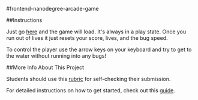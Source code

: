 #frontend-nanodegree-arcade-game

##Instructions

Just go [here](http://znalbert.github.io/fend_p3/) and the game will load.  It's always in a play state.  Once you run out of lives it just resets your score, lives, and the bug speed.

To control the player use the arrow keys on your keyboard and try to get to the water without running into any bugs!

##More Info About This Project

Students should use this [rubric](https://www.udacity.com/course/viewer/#!/c-nd001/l-2696458597/m-2687128535) for self-checking their submission.

For detailed instructions on how to get started, check out this [guide](https://docs.google.com/document/d/1v01aScPjSWCCWQLIpFqvg3-vXLH2e8_SZQKC8jNO0Dc/pub?embedded=true).

